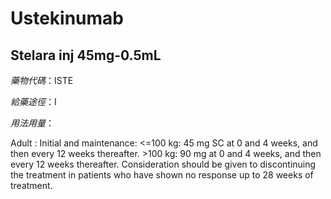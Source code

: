 # Ustekinumab

## Stelara inj 45mg-0.5mL

*藥物代碼*：ISTE

*給藥途徑*：I

*用法用量*：

Adult :
Initial and maintenance: <=100 kg: 45 mg SC at 0 and 4 weeks, and then every 12 weeks thereafter.
                                    >100 kg:  90 mg at 0 and 4 weeks, and then every 12 weeks thereafter.
Consideration should be given to discontinuing the treatment in patients who have shown no response up to 28 weeks of treatment.


